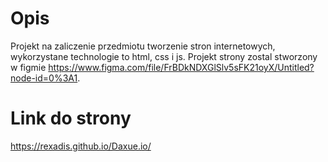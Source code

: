 # Opis
Projekt na zaliczenie przedmiotu tworzenie stron internetowych, wykorzystane technologie to html, css i js. Projekt strony zostal stworzony w figmie https://www.figma.com/file/FrBDkNDXGlSlv5sFK21oyX/Untitled?node-id=0%3A1.


# Link do strony
https://rexadis.github.io/Daxue.io/ 
